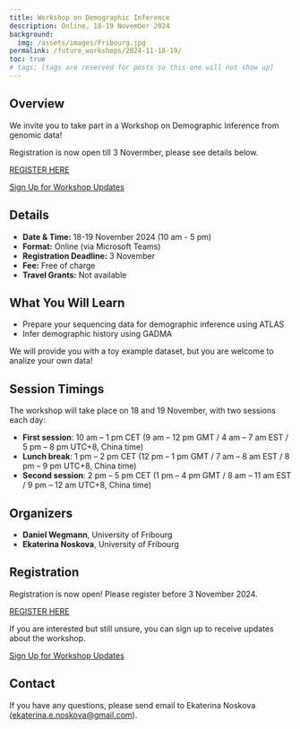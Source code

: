 ```yaml
---
title: Workshop on Demographic Inference
description: Online, 18-19 November 2024
background:
  img: /assets/images/Fribourg.jpg
permalink: /future_workshops/2024-11-18-19/
toc: true
# tags: [tags are reserved for posts so this one will not show up]
---
```


## Overview
We invite you to take part in a Workshop on Demographic Inference from genomic data!

Registration is now open till 3 Novermber, please see details below. 

<a class="btn btn-outline-success btn-lg" href="https://forms.gle/QR5Sq2cfzXrmuW8o8" role="button">REGISTER HERE</a>

<a class="btn btn-outline-primary btn-lg" href="https://forms.gle/edKkfAFmHWtW6iiMA" role="button">Sign Up for Workshop Updates</a>

## Details

* **Date & Time:** 18-19 November 2024 (10 am - 5 pm)
* **Format:** Online (via Microsoft Teams)
* **Registration Deadline:** 3 November
* **Fee:** Free of charge
* **Travel Grants:** Not available

## What You Will Learn

* Prepare your sequencing data for demographic inference using ATLAS
* Infer demographic history using GADMA

We will provide you with a toy example dataset, but you are welcome to analize your own data!

## Session Timings

The workshop will take place on 18 and 19 November, with two sessions each day:

* **First session**: 10 am – 1 pm CET (9 am – 12 pm GMT / 4 am – 7 am EST / 5 pm – 8 pm UTC+8, China time)
* **Lunch break**: 1 pm – 2 pm CET (12 pm – 1 pm GMT / 7 am – 8 am EST / 8 pm – 9 pm UTC+8, China time)
* **Second session**: 2 pm – 5 pm CET (1 pm – 4 pm GMT / 8 am – 11 am EST / 9 pm – 12 am UTC+8, China time)

## Organizers

* **Daniel Wegmann**, University of Fribourg
* **Ekaterina Noskova**, University of Fribourg

## Registration

Registration is now open! Please register before 3 November 2024.

<a class="btn btn-outline-success btn-lg" href="https://forms.gle/QR5Sq2cfzXrmuW8o8" role="button">REGISTER HERE</a>

If you are interested but still unsure, you can sign up to receive updates about the workshop.

<a class="btn btn-outline-primary btn-lg" href="https://forms.gle/edKkfAFmHWtW6iiMA" role="button">Sign Up for Workshop Updates</a>

## Contact

If you have any questions, please send email to Ekaterina Noskova ([ekaterina.e.noskova@gmail.com](mailto:ekaterina.e.noskova@gmail.com)).
